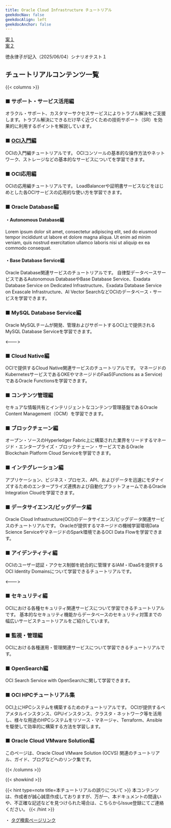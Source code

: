 ```yaml
---
title: Oracle Cloud Infrastructure チュートリアル
geekdocNav: false
geekdocAlign: left
geekdocAnchor: false
---
```


[案１](./proposal01)  
[案２](./proposal02)

徳永律子が記入（2025/06/04）シナリオテスト１

## チュートリアルコンテンツ一覧


{{< columns >}}

### ■ サポート・サービス活用編

オラクル・サポート、カスタマーサクセスサービスによりトラブル解決をご支援します。トラブル解決にできるだけ早く近づくための技術サポート（SR）を効果的に利用するポイントを解説しています。

### ■ [OCI入門編](./oci_beginner)

OCIの入門編チュートリアルです。
OCIコンソールの基本的な操作方法やネットワーク、ストレージなどの基本的なサービスについてを学習できます。


### ■ OCI応用編

OCIの応用編チュートリアルです。
LoadBalancerや証明書サービスなどをはじめとした各OCIサービスの応用的な使い方を学習できます。

### ■ Oracle Database編

#### ・Autonomous Database編
Lorem ipsum dolor sit amet, consectetur adipiscing elit, sed do eiusmod tempor incididunt ut labore et dolore magna aliqua. Ut enim ad minim veniam, quis nostrud exercitation ullamco laboris nisi ut aliquip ex ea commodo consequat. 

#### ・Base Database Service編
Oracle Database関連サービスのチュートリアルです。
自律型データベースサービスであるAutonomous DatabaseやBase Database Service、Exadata Database Service on Dedicated Infrastructure、Exadata Database Service on Exascale Infrastructure、AI Vector SearchなどOCIのデータベース・サービスを学習できます。

### ■ MySQL Database Service編
Oracle MySQLチームが開発、管理およびサポートするOCI上で提供されるMySQL Database Serviceを学習できます。

<--->

### ■ Cloud Native編
OCIで提供するCloud Native関連サービスのチュートリアルです。
マネージドのKubernetesサービスであるOKEやマネージドのFaaS(Functions as a Service)であるOracle Functionsを学習できます。

### ■ コンテンツ管理編
セキュアな情報共有とインテリジェントなコンテンツ管理基盤であるOracle Content Management（OCM）を学習できます。

### ■ ブロックチェーン編
オープン・ソースのHyperledger Fabric上に構築された業界をリードするマネージド・エンタープライズ・ブロックチェーン・サービスであるOracle Blockchain Platform Cloud Serviceを学習できます。

### ■ インテグレーション編
アプリケーション、ビジネス・プロセス、API、およびデータを迅速にモダナイズするためのエンタープライズ連携および自動化プラットフォームであるOracle Integration Cloudを学習できます。

### ■ データサイエンス/ビッグデータ編
Oracle Cloud Infrastructure(OCI)のデータサイエンス/ビッグデータ関連サービスのチュートリアルです。
Oracleが提供するマネージドの機械学習環境Data Science ServiceやマネージドのSpark環境であるOCI Data Flowを学習できます。

### ■ アイデンティティ編
OCIのユーザー認証・アクセス制御を統合的に管理するIAM・IDaaSを提供するOCI Identity Domainsについて学習できるチュートリアルです。

<--->

### ■ セキュリティ編
OCIにおける各種セキュリティ関連サービスについて学習できるチュートリアルです。
基本的なセキュリティ機能からデータベースのセキュリティ対策までの幅広いサービスチュートリアルをご紹介しています。

### ■ 監視・管理編
OCIにおける各種運用・管理関連サービスについて学習できるチュートリアルです。

### ■ OpenSearch編
OCI Search Service with OpenSearchに関して学習できます。

### ■ OCI HPCチュートリアル集
OCI上にHPCシステムを構築するためのチュートリアルです。
OCIが提供するベアメタルインスタンス、GPUインスタンス、クラスタ・ネットワーク等を活用し、様々な用途のHPCシステムをリソース・マネージャ、Terraform、Ansibleを駆使して効率的に構築する方法を学習します。

### ■ Oracle Cloud VMware Solution編
このページは、Oracle Cloud VMware Solution (OCVS) 関連のチュートリアル、ガイド、ブログなどへのリンク集です。 

{{< /columns >}}

{{< showkind >}}


{{< hint type=note title=本チュートリアルの誤りについて >}}
本コンテンツは、作成者が誠心誠意作成しておりますが、万が一、本ドキュメントの間違いや、不正確な記述などを見つけられた場合は、こちらからIssue登録にてご連絡ください。
{{< /hint >}}

・ [タグ検索ページリンク](./tags)
